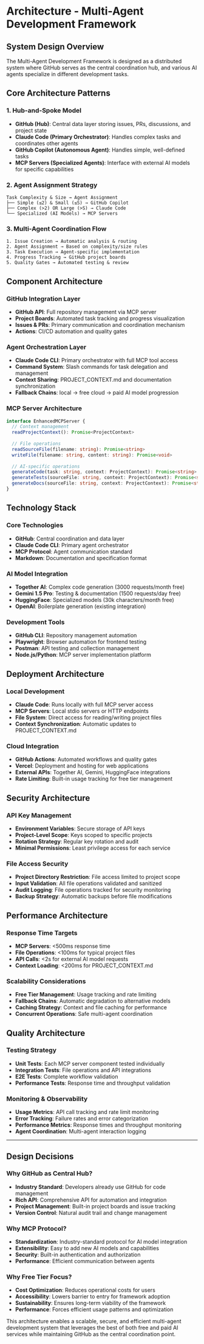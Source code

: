 # Architecture - Multi-Agent Development Framework

## System Design Overview
The Multi-Agent Development Framework is designed as a distributed system where GitHub serves as the central coordination hub, and various AI agents specialize in different development tasks.

## Core Architecture Patterns

### 1. Hub-and-Spoke Model
- **GitHub (Hub)**: Central data layer storing issues, PRs, discussions, and project state
- **Claude Code (Primary Orchestrator)**: Handles complex tasks and coordinates other agents
- **GitHub Copilot (Autonomous Agent)**: Handles simple, well-defined tasks
- **MCP Servers (Specialized Agents)**: Interface with external AI models for specific capabilities

### 2. Agent Assignment Strategy
```
Task Complexity & Size → Agent Assignment
├── Simple (≤2) & Small (≤S) → GitHub Copilot
├── Complex (>2) OR Large (>S) → Claude Code
└── Specialized (AI Models) → MCP Servers
```

### 3. Multi-Agent Coordination Flow
```
1. Issue Creation → Automatic analysis & routing
2. Agent Assignment → Based on complexity/size rules
3. Task Execution → Agent-specific implementation
4. Progress Tracking → GitHub project boards
5. Quality Gates → Automated testing & review
```

## Component Architecture

### GitHub Integration Layer
- **GitHub API**: Full repository management via MCP server
- **Project Boards**: Automated task tracking and progress visualization
- **Issues & PRs**: Primary communication and coordination mechanism
- **Actions**: CI/CD automation and quality gates

### Agent Orchestration Layer
- **Claude Code CLI**: Primary orchestrator with full MCP tool access
- **Command System**: Slash commands for task delegation and management
- **Context Sharing**: PROJECT_CONTEXT.md and documentation synchronization
- **Fallback Chains**: local → free cloud → paid AI model progression

### MCP Server Architecture
```typescript
interface EnhancedMCPServer {
  // Context management
  readProjectContext(): Promise<ProjectContext>
  
  // File operations
  readSourceFile(filename: string): Promise<string>
  writeFile(filename: string, content: string): Promise<void>
  
  // AI-specific operations
  generateCode(task: string, context: ProjectContext): Promise<string>
  generateTests(sourceFile: string, context: ProjectContext): Promise<string>
  generateDocs(sourceFile: string, context: ProjectContext): Promise<string>
}
```

## Technology Stack

### Core Technologies
- **GitHub**: Central coordination and data layer
- **Claude Code CLI**: Primary agent orchestrator
- **MCP Protocol**: Agent communication standard
- **Markdown**: Documentation and specification format

### AI Model Integration
- **Together AI**: Complex code generation (3000 requests/month free)
- **Gemini 1.5 Pro**: Testing & documentation (1500 requests/day free)
- **HuggingFace**: Specialized models (30k characters/month free)
- **OpenAI**: Boilerplate generation (existing integration)

### Development Tools
- **GitHub CLI**: Repository management automation
- **Playwright**: Browser automation for frontend testing
- **Postman**: API testing and collection management
- **Node.js/Python**: MCP server implementation platform

## Deployment Architecture

### Local Development
- **Claude Code**: Runs locally with full MCP server access
- **MCP Servers**: Local stdio servers or HTTP endpoints
- **File System**: Direct access for reading/writing project files
- **Context Synchronization**: Automatic updates to PROJECT_CONTEXT.md

### Cloud Integration
- **GitHub Actions**: Automated workflows and quality gates
- **Vercel**: Deployment and hosting for web applications
- **External APIs**: Together AI, Gemini, HuggingFace integrations
- **Rate Limiting**: Built-in usage tracking for free tier management

## Security Architecture

### API Key Management
- **Environment Variables**: Secure storage of API keys
- **Project-Level Scope**: Keys scoped to specific projects
- **Rotation Strategy**: Regular key rotation and audit
- **Minimal Permissions**: Least privilege access for each service

### File Access Security
- **Project Directory Restriction**: File access limited to project scope
- **Input Validation**: All file operations validated and sanitized
- **Audit Logging**: File operations tracked for security monitoring
- **Backup Strategy**: Automatic backups before file modifications

## Performance Architecture

### Response Time Targets
- **MCP Servers**: <500ms response time
- **File Operations**: <100ms for typical project files
- **API Calls**: <2s for external AI model requests
- **Context Loading**: <200ms for PROJECT_CONTEXT.md

### Scalability Considerations
- **Free Tier Management**: Usage tracking and rate limiting
- **Fallback Chains**: Automatic degradation to alternative models
- **Caching Strategy**: Context and file caching for performance
- **Concurrent Operations**: Safe multi-agent coordination

## Quality Architecture

### Testing Strategy
- **Unit Tests**: Each MCP server component tested individually
- **Integration Tests**: File operations and API integrations
- **E2E Tests**: Complete workflow validation
- **Performance Tests**: Response time and throughput validation

### Monitoring & Observability
- **Usage Metrics**: API call tracking and rate limit monitoring
- **Error Tracking**: Failure rates and error categorization
- **Performance Metrics**: Response times and throughput monitoring
- **Agent Coordination**: Multi-agent interaction logging

---

## Design Decisions

### Why GitHub as Central Hub?
- **Industry Standard**: Developers already use GitHub for code management
- **Rich API**: Comprehensive API for automation and integration
- **Project Management**: Built-in project boards and issue tracking
- **Version Control**: Natural audit trail and change management

### Why MCP Protocol?
- **Standardization**: Industry-standard protocol for AI model integration
- **Extensibility**: Easy to add new AI models and capabilities
- **Security**: Built-in authentication and authorization
- **Performance**: Efficient communication between agents

### Why Free Tier Focus?
- **Cost Optimization**: Reduces operational costs for users
- **Accessibility**: Lowers barrier to entry for framework adoption
- **Sustainability**: Ensures long-term viability of the framework
- **Performance**: Forces efficient usage patterns and optimization

This architecture enables a scalable, secure, and efficient multi-agent development system that leverages the best of both free and paid AI services while maintaining GitHub as the central coordination point.